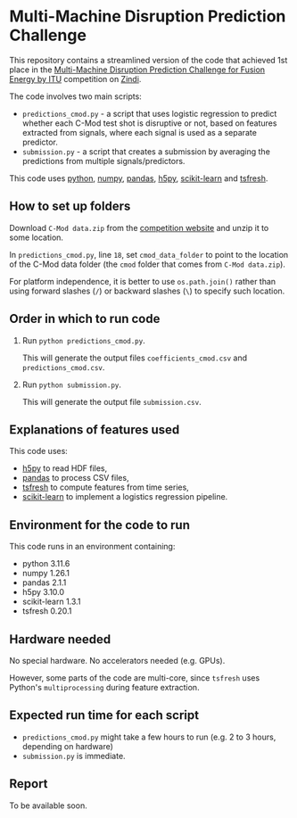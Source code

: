 # Multi-Machine Disruption Prediction Challenge

This repository contains a streamlined version of the code that achieved 1st place in the [Multi-Machine Disruption Prediction Challenge for Fusion Energy by ITU](https://zindi.africa/competitions/multi-machine-disruption-prediction-challenge/) competition on [Zindi](https://zindi.africa/).

The code involves two main scripts:
* `predictions_cmod.py` - a script that uses logistic regression to predict whether each C-Mod test shot is disruptive or not, based on features extracted from signals, where each signal is used as a separate predictor.
* `submission.py` - a script that creates a submission by averaging the predictions from multiple signals/predictors.

This code uses [python](https://www.python.org/), [numpy](https://numpy.org/), [pandas](https://pandas.pydata.org/), [h5py](https://www.h5py.org/), [scikit-learn](https://scikit-learn.org/) and [tsfresh](https://tsfresh.readthedocs.io/).

## How to set up folders

Download `C-Mod data.zip` from the [competition website](https://zindi.africa/competitions/multi-machine-disruption-prediction-challenge/data) and unzip it to some location.

In `predictions_cmod.py`, line `18`, set `cmod_data_folder` to point to the location of the C-Mod data folder (the `cmod` folder that comes from `C-Mod data.zip`).

For platform independence, it is better to use `os.path.join()` rather than using forward slashes (`/`) or backward slashes (`\`) to specify such location.

## Order in which to run code

1. Run `python predictions_cmod.py`.

   This will generate the output files `coefficients_cmod.csv` and `predictions_cmod.csv`.

2. Run `python submission.py`.

   This will generate the output file `submission.csv`.

## Explanations of features used

This code uses:
* [h5py](https://www.h5py.org/) to read HDF files,
* [pandas](https://pandas.pydata.org/) to process CSV files,
* [tsfresh](https://tsfresh.readthedocs.io/) to compute features from time series,
* [scikit-learn](https://scikit-learn.org/) to implement a logistics regression pipeline.

## Environment for the code to run

This code runs in an environment containing:
* python 3.11.6
* numpy 1.26.1
* pandas 2.1.1
* h5py 3.10.0
* scikit-learn 1.3.1
* tsfresh 0.20.1

## Hardware needed

No special hardware. No accelerators needed (e.g. GPUs).

However, some parts of the code are multi-core, since `tsfresh` uses Python's `multiprocessing` during feature extraction.

## Expected run time for each script

* `predictions_cmod.py` might take a few hours to run (e.g. 2 to 3 hours, depending on hardware)
* `submission.py` is immediate.

## Report

To be available soon.
